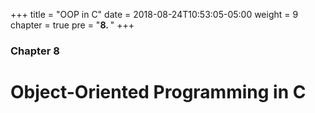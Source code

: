 +++
title = "OOP in C"
date = 2018-08-24T10:53:05-05:00
weight = 9
chapter = true
pre = "<b>8. </b>"
+++

### Chapter 8

# Object-Oriented Programming in C
<div align="left">

</div>
